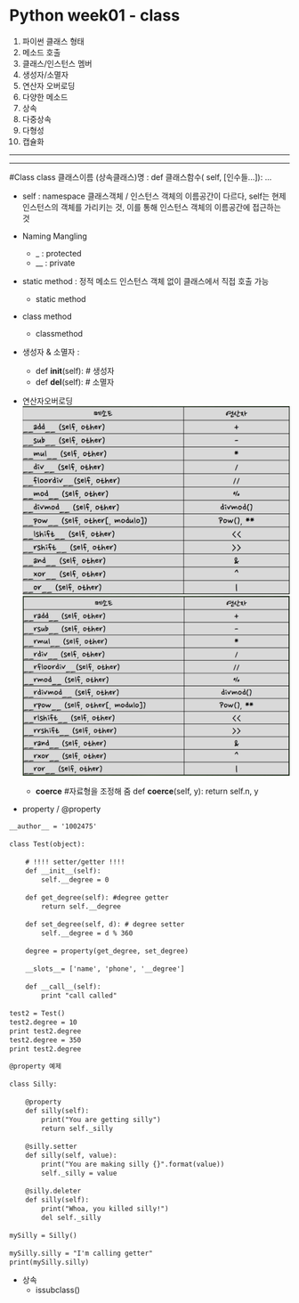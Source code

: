 Python week01 - class
=====================
1. 파이썬 클래스 형태 
2. 메소드 호출
3. 클래스/인스턴스 멤버 
4. 생성자/소멸자
5. 연산자 오버로딩 
6. 다양한 메소드 
7. 상속
8. 다중상속
9. 다형성 
10. 캡슐화
---
---
#Class
    class 클래스이름 (상속클래스)명 :
        def 클래스함수( self, [인수들...]):
        ...

- self : namespace 클래스객체 / 인스턴스 객체의 이름공간이 다르다, self는 현제 인스턴스의 객체를 가리키는 것, 이를 통해 인스턴스 객체의 이름공간에 접근하는 것

- Naming Mangling
    - _ : protected
    - __ : private

- static method : 정적 메소드 인스턴스 객체 없이 클래스에서 직접 호출 가능
	- static method  
- class method
    - classmethod
    
- 생성자 & 소멸자 : 
    - def __init__(self): # 생성자
    - def __del__(self): # 소멸자
    
- 연산자오버로딩
 ![test](../resource/img/week01_05_1.png)
 ![test](../resource/img/week01_05_2.png)
    
    - __coerce__ #자료형을 조정해 줌
        def __coerce__(self, y): 
            return self.n, y
            
- property / @property

```{.python}
__author__ = '1002475'

class Test(object):

    # !!!! setter/getter !!!!
    def __init__(self):
        self.__degree = 0

    def get_degree(self): #degree getter
        return self.__degree

    def set_degree(self, d): # degree setter
        self.__degree = d % 360

    degree = property(get_degree, set_degree)

    __slots__= ['name', 'phone', '__degree']

    def __call__(self):
        print "call called"

test2 = Test()
test2.degree = 10
print test2.degree
test2.degree = 350
print test2.degree
```

```{.python}
@property 예제

class Silly:

    @property
    def silly(self):
        print("You are getting silly")
        return self._silly

    @silly.setter
    def silly(self, value):
        print("You are making silly {}".format(value))
        self._silly = value

    @silly.deleter
    def silly(self):
        print("Whoa, you killed silly!")
        del self._silly

mySilly = Silly()

mySilly.silly = "I'm calling getter"
print(mySilly.silly)
```

- 상속
	- issubclass()